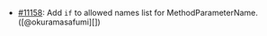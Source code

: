 * [#11158](https://github.com/rubocop/rubocop/pull/11158): Add `if` to allowed names list for MethodParameterName. ([@okuramasafumi][])

